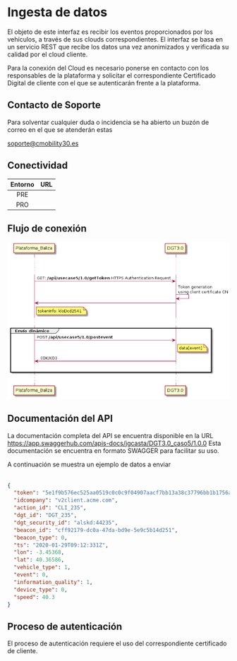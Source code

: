 # Ingesta de datos

El objeto de este interfaz es recibir los eventos proporcionados por los vehículos, a través de sus clouds correspondientes. El interfaz se basa en un servicio REST que recibe los datos una vez anonimizados y verificada su calidad por el cloud cliente.

Para la conexión del Cloud es necesario ponerse en contacto con los responsables de la plataforma y solicitar el correspondiente Certificado Digital de cliente con el que se autenticarán frente a la plataforma.

## Contacto de Soporte

Para solventar cualquier duda o incidencia se ha abierto un buzón de correo en el que se atenderán estas

soporte@cmobility30.es

## Conectividad

Entorno | URL
|:-:|:-:
PRE | 
PRO |

## Flujo de conexión

![Flujo entrada](img/flujo_caso5_in.png)


## Documentación del API

La documentación completa del API se encuentra disponible en la URL https://app.swaggerhub.com/apis-docs/jgcasta/DGT3.0_caso5/1.0.0 Esta documentación se encuentra en formato SWAGGER para facilitar su uso.

A continuación se muestra un ejemplo de datos a enviar
```json
	
{
  "token": "5e1f9b576ec525aa0519c0c0c9f04907aacf7bb13a38c37796bb1b1756aea116",
  "idcompany": "v2client.acme.com",
  "action_id": "CLI_235",
  "dgt_id": "DGT_235",
  "dgt_security_id": "alskd:44235",
  "beacon_id": "cff92179-dc0a-47da-bd9e-5e9c5b14d251",
  "beacon_type": 0,
  "ts": "2020-01-29T09:12:331Z",
  "lon": -3.45368,
  "lat": 40.36586,
  "vehicle_type": 1,
  "event": 0,
  "information_quality": 1,
  "device_type": 0,
  "speed": 40.3
}
```

## Proceso de autenticación

El proceso de autenticación requiere el uso del correspondiente certificado de cliente. 